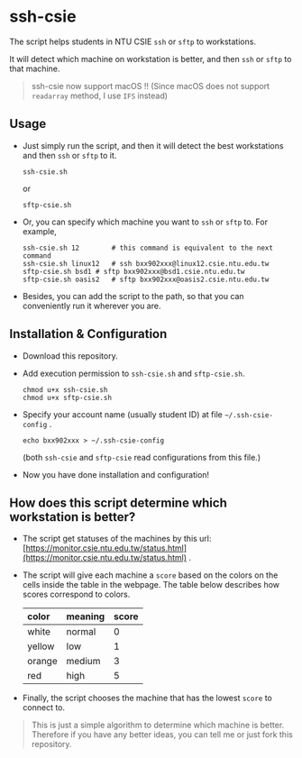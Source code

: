 # ssh-csie

The script helps students in NTU CSIE `ssh` or `sftp` to workstations.

It will detect which machine on workstation is better, and then `ssh` or `sftp` to that machine.

> ssh-csie now support macOS !!
> (Since macOS does not support `readarray` method, I use `IFS` instead)

## Usage

- Just simply run the script, and then it will detect the best workstations and then `ssh` or `sftp` to it.

  ```shell
  ssh-csie.sh
  ```

  or

  ```shell
  sftp-csie.sh
  ```

- Or, you can specify which machine you want to `ssh` or `sftp` to. For example,

  ```shell
  ssh-csie.sh 12		# this command is equivalent to the next command
  ssh-csie.sh linux12	# ssh bxx902xxx@linux12.csie.ntu.edu.tw
  sftp-csie.sh bsd1	# sftp bxx902xxx@bsd1.csie.ntu.edu.tw
  sftp-csie.sh oasis2	# sftp bxx902xxx@oasis2.csie.ntu.edu.tw
  ```

- Besides, you can add the script to the path, so that you can conveniently run it wherever you are.

## Installation & Configuration

- Download this repository.

- Add execution permission to `ssh-csie.sh` and `sftp-csie.sh`.

  ```shell
  chmod u+x ssh-csie.sh
  chmod u+x sftp-csie.sh
  ```

- Specify your account name (usually student ID) at file `~/.ssh-csie-config` .

  ```shell
  echo bxx902xxx > ~/.ssh-csie-config
  ```
  (both `ssh-csie` and `sftp-csie` read configurations from this file.)

- Now you have done installation and configuration!

## How does this script determine which workstation is better?

- The script get statuses of the machines by this url: [https://monitor.csie.ntu.edu.tw/status.html](https://monitor.csie.ntu.edu.tw/status.html) .

- The script will give each machine a `score` based on the colors on the cells inside the table in the webpage.
  The table below describes how scores correspond to colors.

  | color  | meaning | score |
  | :----- | ------- | :---- |
  | white  | normal  | 0     |
  | yellow | low     | 1     |
  | orange | medium  | 3     |
  | red    | high    | 5     |

- Finally, the script chooses the machine that has the lowest `score` to connect to.

> This is just a simple algorithm to determine which machine is better.
> Therefore if you have any better ideas, you can tell me or just fork this repository.
